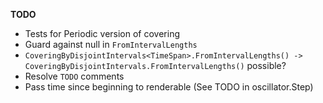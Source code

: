 __TODO__

* Tests for Periodic version of covering
* Guard against null in `FromIntervalLengths`
* `CoveringByDisjointIntervals<TimeSpan>.FromIntervalLengths() -> CoveringByDisjointIntervals.FromIntervalLengths()` possible?
* Resolve `TODO` comments
* Pass time since beginning to renderable (See TODO in oscillator.Step)